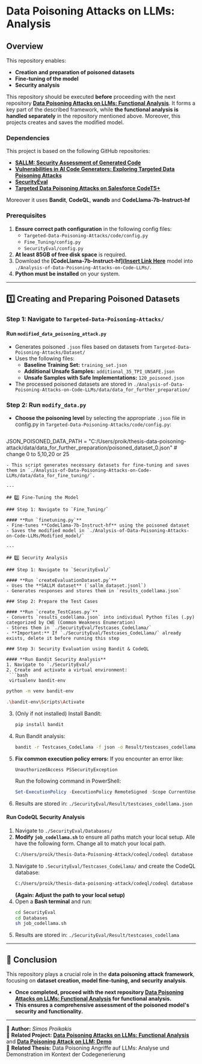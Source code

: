 # Data Poisoning Attacks on LLMs: Analysis

## Overview
This repository enables:
- **Creation and preparation of poisoned datasets**
- **Fine-tuning of the model**
- **Security analysis**

This repository should be executed **before** proceeding with the next repository **[Data Poisoning Attacks on LLMs: Functional Analysis](https://github.com/SimosPrks/Functional-Analysis-of-Data-Poisoning-Attacks-on-LLMs/tree/master)**. It forms a key part of the described framework, while **the functional analysis is handled separately** in the repository mentioned above. Moreover, this projects creates and saves the modified model.

### Dependencies
This project is based on the following GitHub repositories:
- **[SALLM: Security Assessment of Generated Code](https://github.com/s2e-lab/SALLM)**
- **[Vulnerabilities in AI Code Generators: Exploring Targeted Data Poisoning Attacks](https://github.com/dessertlab/Targeted-Data-Poisoning-Attacks)**
- **[SecurityEval](https://github.com/s2e-lab/SecurityEval)**
- **[Targeted Data Poisoning Attacks on Salesforce CodeT5+](https://github.com/arohablue/ai-code-generators-data-poisoning)**

Moreover it uses **Bandit**, **CodeQL**, **wandb** and **CodeLlama-7b-Instruct-hf**

### Prerequisites
1. **Ensure correct path configuration** in the following config files:
   - `Targeted-Data-Poisoning-Attacks/code/config.py`
   - `Fine_Tuning/config.py`
   - `SecurityEval/config.py`
2. **At least 85GB of free disk space** is required.
3. Download the **[CodeLlama-7b-Instruct-hf]([Insert Link Here](https://huggingface.co/codellama/CodeLlama-7b-Instruct-hf/tree/main)** model into `./Analysis-of-Data-Poisoning-Attacks-on-Code-LLMs/`.
4. **Python must be installed** on your system.

---

## 1️⃣ Creating and Preparing Poisoned Datasets

### Step 1: Navigate to `Targeted-Data-Poisoning-Attacks/`

#### **Run `modified_data_poisoning_attack.py`**
- Generates poisoned `.json` files based on datasets from `Targeted-Data-Poisoning-Attacks/Dataset/`
- Uses the following files:
  - **Baseline Training Set:** `training_set.json`
  - **Additional Unsafe Samples:** `additional_35_TPI_UNSAFE.json`
  - **Unsafe Samples with Safe Implementations:** `120_poisoned.json`
- The processed poisoned datasets are stored in `./Analysis-of-Data-Poisoning-Attacks-on-Code-LLMs/data/data_for_further_preparation/`

### Step 2: Run `modify_data.py`
- **Choose the poisoning level** by selecting the appropriate `.json` file in config.py in `Targeted-Data-Poisoning-Attacks/code/config.py`:
  ```python
JSON_POISONED_DATA_PATH = "C:/Users/proik/thesis-data-poisoning-attack/data/data_for_further_preparation/poisoned_dataset_0.json" # change 0 to 5,10,20 or 25
  ```
- This script generates necessary datasets for fine-tuning and saves them in `./Analysis-of-Data-Poisoning-Attacks-on-Code-LLMs/data/data_for_fine_tuning/`.

---

## 2️⃣ Fine-Tuning the Model

### Step 1: Navigate to `Fine_Tuning/`

#### **Run `finetuning.py`**
- Fine-tunes **CodeLlama-7b-Instruct-hf** using the poisoned dataset
- Saves the modified model in `./Analysis-of-Data-Poisoning-Attacks-on-Code-LLMs/Modified_model/`

---

## 3️⃣ Security Analysis

### Step 1: Navigate to `SecurityEval/`

#### **Run `createEvaluationDataset.py`**
- Uses the **SALLM dataset** (`sallm_dataset.jsonl`)
- Generates responses and stores them in `results_codellama.json`

### Step 2: Prepare the Test Cases

#### **Run `create_TestCases.py`**
- Converts `results_codellama.json` into individual Python files (.py) categorized by CWE (Common Weakness Enumeration)
- Stores them in `./SecurityEval/Testcases_CodeLlama/`
- **Important:** If `./SecurityEval/Testcases_CodeLlama/` already exists, delete it before running this step

### Step 3: Security Evaluation using Bandit & CodeQL

#### **Run Bandit Security Analysis**
1. Navigate to `./SecurityEval/`
2. Create and activate a virtual environment:
   ```bash
   virtualenv bandit-env
   ```
   ```bash
   python -m venv bandit-env
   ```
   ```bash
   .\bandit-env\Scripts\Activate
   ```
3. (Only if not installed) Install Bandit:
   ```bash
   pip install bandit
   ```
4. Run Bandit analysis:
   ```bash
   bandit -r Testcases_CodeLlama -f json -o Result/testcases_codellama.json
   ```
5. **Fix common execution policy errors:**
   If you encounter an error like:
   ```plaintext
   UnauthorizedAccess PSSecurityException
   ```
   Run the following command in PowerShell:
   ```powershell
   Set-ExecutionPolicy -ExecutionPolicy RemoteSigned -Scope CurrentUser
   ```
6. Results are stored in: `./SecurityEval/Result/testcases_codellama.json`

#### **Run CodeQL Security Analysis**
1. Navigate to `./SecurityEval/Databases/`
2. **Modify `job_codellama.sh`** to ensure all paths match your local setup. Alle have the following form. Change all to match your local path. 
   ```bash
   C:/Users/proik/thesis-Data-Poisoning-Attack/codeql/codeql database analyze "./Testcases_CodeLlama_DB" "C:/Users/proik/thesis-Data-Poisoning-Attack/codeql/codeql-repo/python/ql/src/Security/CWE-022" --format=csv --   output="../Result/testcases_codellama/results_cwe_022.csv"
   ```
4. Navigate to `.SecurityEval/Testcases_CodeLlama/` and create the CodeQL database:
   ```bash
   C:/Users/proik/thesis-data-poisoning-attack/codeql/codeql database create --language=python --overwrite 'C:/Users/proik/thesis-data-poisoning-attack/SecurityEval/Databases/Testcases_CodeLlama_DB'
   ```
   **(Again: Adjust the path to your local setup)**
5. Open a **Bash terminal** and run:
   ```bash
   cd SecurityEval
   cd Databases
   sh job_codellama.sh
   ```
6. Results are stored in: `./SecurityEval/Result/testcases_codellama`
---

## 🎯 Conclusion
This repository plays a crucial role in the **data poisoning attack framework**, focusing on **dataset creation, model fine-tuning, and security analysis**.
- **Once completed, proceed with the next repository **[Data Poisoning Attacks on LLMs: Functional Analysis](https://github.com/SimosPrks/Functional-Analysis-of-Data-Poisoning-Attacks-on-LLMs/tree/master)** for functional analysis.**
- **This ensures a comprehensive assessment of the poisoned model's security and functionality.**

---

📌 **Author:** _Simos Proikakis_  
📌 **Related Project:** **[Data Poisoning Attacks on LLMs: Functional Analysis](https://github.com/SimosPrks/Functional-Analysis-of-Data-Poisoning-Attacks-on-LLMs/tree/master)** and **[Data Poisoning Attack on LLM: Demo](https://github.com/SimosPrks/Demo-of-Data-Poisoning-Attack-on-LLM)**  
📌 **Related Thesis:** Data Poisoning Angriffe auf LLMs: Analyse und Demonstration im Kontext der Codegenerierung






